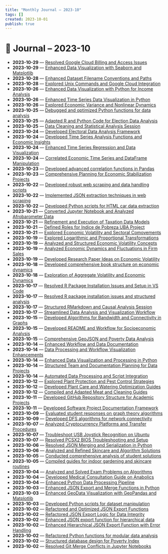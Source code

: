 ```yaml
---
title: "Monthly Journal – 2023-10"
tags: []
created: 2023-10-01
publish: true
---
```


# 📅 Journal – 2023-10

- **2023-10-29** — [Resolved Google Cloud Billing and Access Issues](../Dev/2023-10-29_Resolved_Google_Cloud_Billing_and_Access_Issues.md)
- **2023-10-29** — [Enhanced Data Visualization with Seaborn and Matplotlib](../Dev/2023-10-29_Enhanced_Data_Visualization_with_Seaborn_and_Matpl.md)
- **2023-10-28** — [Enhanced Dataset Filename Conventions and Paths](../Dev/2023-10-28_Enhanced_Dataset_Filename_Conventions_and_Paths.md)
- **2023-10-28** — [Explored Unix Commands and Google Cloud Integration](../Dev/2023-10-28_Explored_Unix_Commands_and_Google_Cloud_Integratio.md)
- **2023-10-26** — [Enhanced Data Visualization with Python for Income Analysis](../Dev/2023-10-26_Enhanced_Data_Visualization_with_Python_for_Income.md)
- **2023-10-26** — [Enhanced Time Series Data Visualization in Python](../Dev/2023-10-26_Enhanced_Time_Series_Data_Visualization_in_Python.md)
- **2023-10-26** — [Explored Economic Variance and Nonlinear Dynamics](../Business/2023-10-26_Explored_Economic_Variance_and_Nonlinear_Dynamics.md)
- **2023-10-25** — [Debugged and optimized Python functions for data analysis](../Dev/2023-10-25_Debugged_and_optimized_Python_functions_for_data_a.md)
- **2023-10-25** — [Adapted R and Python Code for Election Data Analysis](../Dev/2023-10-25_Adapted_R_and_Python_Code_for_Election_Data_Analys.md)
- **2023-10-25** — [Data Cleaning and Statistical Analysis Session](../Dev/2023-10-25_Data_Cleaning_and_Statistical_Analysis_Session.md)
- **2023-10-24** — [Developed Electoral Data Analysis Framework](../Dev/2023-10-24_Developed_Electoral_Data_Analysis_Framework.md)
- **2023-10-24** — [Developed Time Series Analysis Functions and Economic Insights](../Business/2023-10-24_Developed_Time_Series_Analysis_Functions_and_Econo.md)
- **2023-10-24** — [Enhanced Time Series Regression and Data Visualization](../Dev/2023-10-24_Enhanced_Time_Series_Regression_and_Data_Visualiza.md)
- **2023-10-24** — [Correlated Economic Time Series and DataFrame Manipulation](../Dev/2023-10-24_Correlated_Economic_Time_Series_and_DataFrame_Mani.md)
- **2023-10-23** — [Developed advanced correlation functions in Pandas](../Dev/2023-10-23_Developed_advanced_correlation_functions_in_Pandas.md)
- **2023-10-23** — [Comprehensive Planning for Economic Stabilization Projects](../Business/2023-10-23_Comprehensive_Planning_for_Economic_Stabilization_.md)
- **2023-10-22** — [Developed robust web scraping and data handling scripts](../Dev/2023-10-22_Developed_robust_web_scraping_and_data_handling_sc.md)
- **2023-10-22** — [Implemented JSON extraction techniques in web scraping](../Dev/2023-10-22_Implemented_JSON_extraction_techniques_in_web_scra.md)
- **2023-10-22** — [Developed Python scripts for HTML car data extraction](../Dev/2023-10-22_Developed_Python_scripts_for_HTML_car_data_extract.md)
- **2023-10-21** — [Converted Jupyter Notebook and Analyzed Afrobarometer Data](../Dev/2023-10-21_Converted_Jupyter_Notebook_and_Analyzed_Afrobarome.md)
- **2023-10-21** — [Refinement and Execution of Taxation Data Models](../Dev/2023-10-21_Refinement_and_Execution_of_Taxation_Data_Models.md)
- **2023-10-21** — [Defined Roles for Indice de Pobreza UBA Project](../Business/2023-10-21_Defined_Roles_for_Indice_de_Pobreza_UBA_Project.md)
- **2023-10-21** — [Explored Economic Volatility and Sectoral Comovements](../Business/2023-10-21_Explored_Economic_Volatility_and_Sectoral_Comoveme.md)
- **2023-10-19** — [Explored Logarithmic and Proportional Transformations](../Business/2023-10-19_Explored_Logarithmic_and_Proportional_Transformati.md)
- **2023-10-19** — [Analyzed and Structured Economic Volatility Concepts](../Business/2023-10-19_Analyzed_and_Structured_Economic_Volatility_Concep.md)
- **2023-10-19** — [Analyzed Economic Dynamics and Fluctuations in Firm Sales](../Business/2023-10-19_Analyzed_Economic_Dynamics_and_Fluctuations_in_Fir.md)
- **2023-10-19** — [Developed Research Paper Ideas on Economic Volatility](../Business/2023-10-19_Developed_Research_Paper_Ideas_on_Economic_Volatil.md)
- **2023-10-18** — [Developed comprehensive book structure on economic dynamics](../Media/2023-10-18_Developed_comprehensive_book_structure_on_economic.md)
- **2023-10-18** — [Exploration of Aggregate Volatility and Economic Dynamics](../Business/2023-10-18_Exploration_of_Aggregate_Volatility_and_Economic_D.md)
- **2023-10-17** — [Resolved R Package Installation Issues and Setup in VS Code](../Dev/2023-10-17_Resolved_R_Package_Installation_Issues_and_Setup_i.md)
- **2023-10-17** — [Resolved R package installation issues and structured analysis](../Dev/2023-10-17_Resolved_R_package_installation_issues_and_structu.md)
- **2023-10-17** — [Structured RMarkdown and Causal Analysis Session](../Dev/2023-10-17_Structured_RMarkdown_and_Causal_Analysis_Session.md)
- **2023-10-17** — [Streamlined Data Analysis and Visualization Workflow](../Dev/2023-10-17_Streamlined_Data_Analysis_and_Visualization_Workfl.md)
- **2023-10-15** — [Developed Algorithms for Bandwidth and Connectivity in Graphs](../Dev/2023-10-15_Developed_Algorithms_for_Bandwidth_and_Connectivit.md)
- **2023-10-15** — [Developed README and Workflow for Socioeconomic Analysis](../Dev/2023-10-15_Developed_README_and_Workflow_for_Socioeconomic_An.md)
- **2023-10-15** — [Comprehensive GeoJSON and Poverty Data Analysis](../Dev/2023-10-15_Comprehensive_GeoJSON_and_Poverty_Data_Analysis.md)
- **2023-10-14** — [Enhanced Workflow and Data Documentation](../Dev/2023-10-14_Enhanced_Workflow_and_Data_Documentation.md)
- **2023-10-14** — [Data Processing and Workflow Visualization Enhancements](../Dev/2023-10-14_Data_Processing_and_Workflow_Visualization_Enhance.md)
- **2023-10-14** — [Enhanced Data Visualization and Processing in Python](../Dev/2023-10-14_Enhanced_Data_Visualization_and_Processing_in_Pyth.md)
- **2023-10-14** — [Structured Team and Documentation Planning for Data Projects](../Business/2023-10-14_Structured_Team_and_Documentation_Planning_for_Dat.md)
- **2023-10-14** — [Automated Data Processing and Script Integration](../Dev/2023-10-14_Automated_Data_Processing_and_Script_Integration.md)
- **2023-10-12** — [Explored Plant Protection and Pest Control Strategies](../Other/2023-10-12_Explored_Plant_Protection_and_Pest_Control_Strateg.md)
- **2023-10-12** — [Developed Plant Care and Watering Optimization Guides](../Other/2023-10-12_Developed_Plant_Care_and_Watering_Optimization_Gui.md)
- **2023-10-12** — [Compiled and Adapted Meat and Cleaning Guides](../Other/2023-10-12_Compiled_and_Adapted_Meat_and_Cleaning_Guides.md)
- **2023-10-11** — [Developed GitHub Repository Structure for Academic Projects](../Dev/2023-10-11_Developed_GitHub_Repository_Structure_for_Academic.md)
- **2023-10-11** — [Developed Software Project Documentation Framework](../Dev/2023-10-11_Developed_Software_Project_Documentation_Framework.md)
- **2023-10-09** — [Evaluated student responses on graph theory algorithms](../Teaching/2023-10-09_Evaluated_student_responses_on_graph_theory_algori.md)
- **2023-10-09** — [Developed DFS algorithms for network connectivity](../Dev/2023-10-09_Developed_DFS_algorithms_for_network_connectivity.md)
- **2023-10-07** — [Analyzed Cryptocurrency Platforms and Transfer Procedures](../Business/2023-10-07_Analyzed_Cryptocurrency_Platforms_and_Transfer_Pro.md)
- **2023-10-07** — [Troubleshoot USB Joystick Recognition on Ubuntu](../Dev/2023-10-07_Troubleshoot_USB_Joystick_Recognition_on_Ubuntu.md)
- **2023-10-07** — [Resolved PCSX2 BIOS Troubleshooting and Setup](../Dev/2023-10-07_Resolved_PCSX2_BIOS_Troubleshooting_and_Setup.md)
- **2023-10-06** — [Resolved JSON Merging and Serialization in Python](../Dev/2023-10-06_Resolved_JSON_Merging_and_Serialization_in_Python.md)
- **2023-10-06** — [Analyzed and Refined Skincare and Algorithm Solutions](../Health/2023-10-06_Analyzed_and_Refined_Skincare_and_Algorithm_Soluti.md)
- **2023-10-05** — [Conducted comprehensive analysis of student solutions](../Teaching/2023-10-05_Conducted_comprehensive_analysis_of_student_soluti.md)
- **2023-10-05** — [Compiled guides for indoor gardening and skincare routines](../Other/2023-10-05_Compiled_guides_for_indoor_gardening_and_skincare_.md)
- **2023-10-04** — [Analyzed and Solved Exam Problems on Algorithms](../Teaching/2023-10-04_Analyzed_and_Solved_Exam_Problems_on_Algorithms.md)
- **2023-10-04** — [Developed Medical Consultation Guide on Anabolics](../Health/2023-10-04_Developed_Medical_Consultation_Guide_on_Anabolics.md)
- **2023-10-04** — [Enhanced Python Data Processing Pipeline](../Dev/2023-10-04_Enhanced_Python_Data_Processing_Pipeline.md)
- **2023-10-03** — [Enhanced JSON Export and Merge Functions in Python](../Dev/2023-10-03_Enhanced_JSON_Export_and_Merge_Functions_in_Python.md)
- **2023-10-03** — [Enhanced GeoData Visualization with GeoPandas and Matplotlib](../Dev/2023-10-03_Enhanced_GeoData_Visualization_with_GeoPandas_and_.md)
- **2023-10-03** — [Developed Python scripts for dataset manipulation](../Dev/2023-10-03_Developed_Python_scripts_for_dataset_manipulation.md)
- **2023-10-02** — [Refactored and Optimized JSON Export Functions](../Dev/2023-10-02_Refactored_and_Optimized_JSON_Export_Functions.md)
- **2023-10-02** — [Refactored JSON Export Logic for Data Integrity](../Dev/2023-10-02_Refactored_JSON_Export_Logic_for_Data_Integrity.md)
- **2023-10-02** — [Enhanced JSON export function for hierarchical data](../Dev/2023-10-02_Enhanced_JSON_export_function_for_hierarchical_dat.md)
- **2023-10-02** — [Enhanced Hierarchical JSON Export Function with Error Handling](../Dev/2023-10-02_Enhanced_Hierarchical_JSON_Export_Function_with_Er.md)
- **2023-10-02** — [Refactored Python functions for modular data analysis](../Dev/2023-10-02_Refactored_Python_functions_for_modular_data_analy.md)
- **2023-10-02** — [Structured database design for Poverty Index](../Dev/2023-10-02_Structured_database_design_for_Poverty_Index.md)
- **2023-10-02** — [Resolved Git Merge Conflicts in Jupyter Notebooks](../Dev/2023-10-02_Resolved_Git_Merge_Conflicts_in_Jupyter_Notebooks.md)